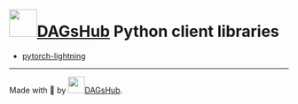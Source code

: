 # [<img src="https://dagshub.com/img/favicon.svg" width=50 alt=""/>DAGsHub](https://dagshub.com) Python client libraries

* [pytorch-lightning](dagshub/pytorch_lightning)

---

Made with 🐶 by [<img src="https://dagshub.com/img/favicon.svg" width=30 alt=""/>DAGsHub](https://dagshub.com/).